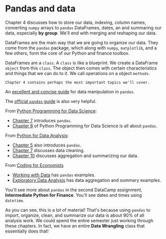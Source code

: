 # Pandas and data

Chapter 4 discusses how to store our data, indexing, column names, converting `numpy` arrays to `pandas` DataFrames, dates, an and summaring our data, especially **by group**. We'll end with merging and reshaping our data.

DataFrames are the main way that we are going to organize our data. They come from the `pandas` package, which along with `numpy`, `matplotlib`, and a few others, form the core of our Python and finance toolbox.

DataFrames are a `class`. A `class` is like a blueprint. We create a DataFrame `object` from this `class`. The object then comes with certain characteristics and things that we can do to it. We call operations on a object `methods`.

```{note}
Chapter 4 contains perhaps the most important topics we'll cover.
```

An [excellent and concise guide](https://www.mit.edu/~amidi/teaching/data-science-tools/study-guide/data-manipulation-with-python/#main-concepts) for data manipulation in `pandas`.

The [official `pandas` guide](https://pandas.pydata.org/pandas-docs/stable/user_guide/10min.html) is also very helpful.

From [Python Programming for Data Science](https://www.tomasbeuzen.com/python-programming-for-data-science/README.html):
- [Chapter 7](https://www.tomasbeuzen.com/python-programming-for-data-science/chapters/chapter7-pandas.html) introduces `pandas`.
- [Chapter 8](https://www.tomasbeuzen.com/python-programming-for-data-science/chapters/chapter8-wrangling-basics.html) of Python Programming for Data Science is all about `pandas`. 

From [Python for Data Analysis](https://wesmckinney.com/book/):
- [Chapter 5](https://wesmckinney.com/book/pandas-basics.html) also introduces `pandas`.
- [Chapter 7](https://wesmckinney.com/book/data-cleaning.html) discusses data cleaning. 
- [Chapter 10](https://wesmckinney.com/book/data-aggregation.html) discusses aggregation and summarizing our data.

From [Coding for Economists](https://aeturrell.github.io/coding-for-economists/intro.html)
- [Working with Data](https://aeturrell.github.io/coding-for-economists/data-intro.html) has `pandas` examples.
- [Exploratory Data Analysis](https://aeturrell.github.io/coding-for-economists/data-exploratory-analysis.html) has data aggregation and summary examples.

You'll see more about `pandas` in the second DataCamp assignment, **Intermediate Python for Finance**. You'll see dates and times using `datetime`. 

As you can see, this is a lot of material! That's because using `pandas` to import, organize, clean, and summarize our data is about 90% of all analysis work. We could spend the entire semester just working through these chapters. In fact, we have an entire **Data Wrangling** class that essentially does that!



